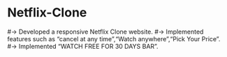 # Netflix-Clone
#-> Developed a responsive Netflix Clone website.
#-> Implemented features such as “cancel at any time”,“Watch anywhere”,“Pick Your Price”.
#-> Implemented “WATCH FREE FOR 30 DAYS BAR”.


